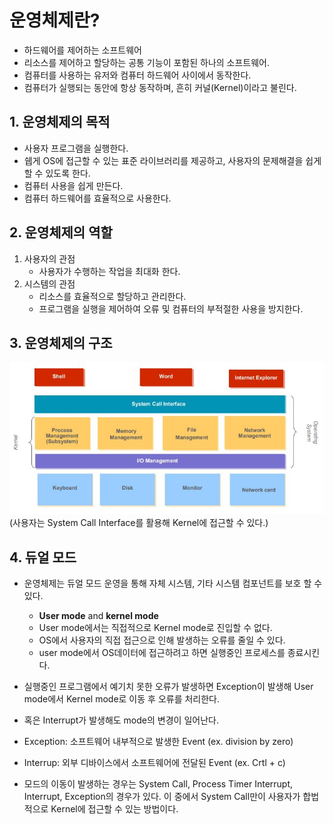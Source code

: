 # 운영체제란?

- 하드웨어를 제어하는 소프트웨어
- 리소스를 제어하고 할당하는 공통 기능이 포함된 하나의 소프트웨어.
- 컴퓨터를 사용하는 유저와 컴퓨터 하드웨어 사이에서 동작한다.
- 컴퓨터가 실행되는 동안에 항상 동작하며, 흔히 커널(Kernel)이라고 불린다.

## 1. 운영체제의 목적

- 사용자 프로그램을 실행한다.
- 쉡게 OS에 접근할 수 있는 표준 라이브러리를 제공하고, 사용자의 문제해결을 쉽게 할 수 있도록 한다.
- 컴퓨터 사용을 쉽게 만든다.
- 컴퓨터 하드웨어를 효율적으로 사용한다.

## 2. 운영체제의 역할

1. 사용자의 관점
   - 사용자가 수행하는 작업을 최대화 한다.
2. 시스템의 관점
   - 리소스를 효율적으로 할당하고 관리한다.
   - 프로그램을 실행을 제어하여 오류 및 컴퓨터의 부적절한 사용을 방지한다.

## 3. 운영체제의 구조

![운영체제 구조](./img/OS_Structuret.JPG)<br>
(사용자는 System Call Interface를 활용해 Kernel에 접근할 수 있다.)

## 4. 듀얼 모드

- 운영체제는 듀얼 모드 운영을 통해 자체 시스템, 기타 시스템 컴포넌트를 보호 할 수 있다.

  - <strong>User mode</strong> and <strong>kernel mode</strong>
  - User mode에서는 직접적으로 Kernel mode로 진입할 수 없다.
  - OS에서 사용자의 직접 접근으로  인해 발생하는 오류를 줄일 수 있다.
  - user mode에서 OS데이터에 접근하려고 하면 실행중인 프로세스를 종료시킨다.

- 실행중인 프로그램에서 예기치 못한 오류가 발생하면 Exception이 발생해 User mode에서 Kernel mode로 이동 후 오류를 처리한다.
- 혹은 Interrupt가 발생해도 mode의 변경이 일어난다.
- Exception: 소프트웨어 내부적으로 발생한 Event (ex. division by zero)
- Interrup: 외부 디바이스에서 소프트웨어에 전달된 Event (ex. Crtl + c)
- 모드의 이동이 발생하는 경우는 System Call, Process Timer Interrupt, Interrupt, Exception의 경우가 있다. 이 중에서 System Call만이 사용자가 합법적으로 Kernel에 접근할 수 있는 방법이다.
